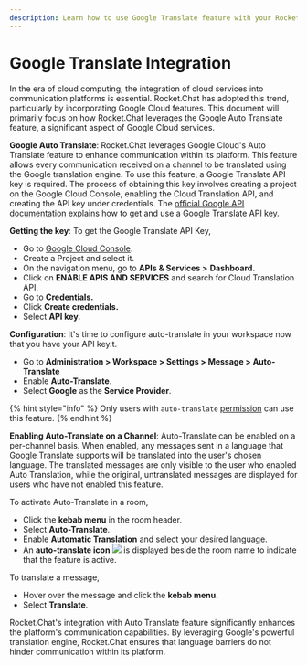 ```yaml
---
description: Learn how to use Google Translate feature with your Rocket.Chat workspace
---
```


# Google Translate Integration

In the era of cloud computing, the integration of cloud services into communication platforms is essential. Rocket.Chat has adopted this trend, particularly by incorporating Google Cloud features. This document will primarily focus on how Rocket.Chat leverages the Google Auto Translate feature, a significant aspect of Google Cloud services.

**Google Auto Translate**: Rocket.Chat leverages Google Cloud's Auto Translate feature to enhance communication within its platform. This feature allows every communication received on a channel to be translated using the Google translation engine. To use this feature, a Google Translate API key is required. The process of obtaining this key involves creating a project on the Google Cloud Console, enabling the Cloud Translation API, and creating the API key under credentials. The [official Google API documentation](https://cloud.google.com/translate/pricing) explains how to get and use a Google Translate API key.

**Getting the key**: To get the Google Translate API Key,

* Go to [Google Cloud Console](http://cloud.google.com/console/).
* Create a Project and select it.
* On the navigation menu, go to **APIs & Services >** **Dashboard.**
* Click on **ENABLE APIS AND SERVICES** and search for Cloud Translation API.
* Go to **Credentials.**
* Click **Create credentials.**
* Select **API key.**

**Configuration**: It's time to configure auto-translate in your workspace now that you have your API key.t.

* Go to **Administration > Workspace > Settings > Message > Auto-Translate**
* Enable **Auto-Translate**.
* Select **Google** as the **Service Provider**.

{% hint style="info" %}
Only users with `auto-translate` [permission](../../use-rocket.chat/omnichannel/workspace-administration/permissions/) can use this feature.
{% endhint %}

**Enabling Auto-Translate on a Channel**: Auto-Translate can be enabled on a per-channel basis. When enabled, any messages sent in a language that Google Translate supports will be translated into the user's chosen language. The translated messages are only visible to the user who enabled Auto Translation, while the original, untranslated messages are displayed for users who have not enabled this feature.

To activate Auto-Translate in a room,

* Click the **kebab menu** in the room header.
* Select **Auto-Translate**.
* Enable **Automatic Translation** and select your desired language.
* An **auto-translate icon** ![](../../.gitbook/assets/auto-translate.png) is displayed beside the room name to indicate that the feature is active.

To translate a message,

* Hover over the message and click the **kebab menu.**
* Select **Translate**.

Rocket.Chat's integration with Auto Translate feature significantly enhances the platform's communication capabilities. By leveraging Google's powerful translation engine, Rocket.Chat ensures that language barriers do not hinder communication within its platform.
